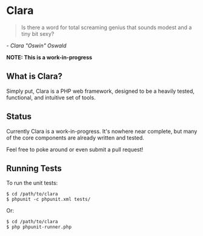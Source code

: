 Clara
=====

> Is there a word for total screaming genius that sounds modest and a tiny bit sexy?

*- Clara "Oswin" Oswald*

**NOTE: This is a work-in-progress**

What is Clara?
--------------

Simply put, Clara is a PHP web framework, designed to be a heavily tested, functional, and intuitive set of tools.

Status
------

Currently Clara is a work-in-progress. It's nowhere near complete, but many of the core components are already written and tested.

Feel free to poke around or even submit a pull request!

Running Tests
-------------

To run the unit tests:

	$ cd /path/to/clara
	$ phpunit -c phpunit.xml tests/

Or:

	$ cd /path/to/clara
	$ php phpunit-runner.php